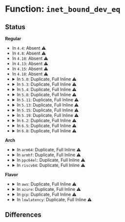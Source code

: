 # Function: <code>inet_bound_dev_eq</code>

## Status
<b>Regular</b>
<ul>
<li>
In <code>4.4</code>: Absent ⚠️
</li>
<li>
In <code>4.8</code>: Absent ⚠️
</li>
<li>
In <code>4.10</code>: Absent ⚠️
</li>
<li>
In <code>4.13</code>: Absent ⚠️
</li>
<li>
In <code>4.15</code>: Absent ⚠️
</li>
<li>
In <code>4.18</code>: Absent ⚠️
</li>
<li>
<details>
<summary>In <code>5.0</code>: Duplicate, Full Inline ⚠️</summary>

**Collision:** Static Duplication

**Inline:** Full

**Transformation:** False

**Instances:**

```
In net/ipv4/inet_hashtables.c (ffffffff8191f68b)
Location: include/net/inet_sock.h:146
Inline: True
Inline callers:
  - net/ipv4/inet_hashtables.c:inet_lhash2_lookup
```
```
In net/ipv4/raw.c (ffffffff81946e7a)
Location: include/net/inet_sock.h:146
Inline: True
Inline callers:
  - net/ipv4/raw.c:__raw_v4_lookup
```
```
In net/ipv4/udp.c (ffffffff8194bd4d)
Location: include/net/inet_sock.h:146
Inline: True
Inline callers:
  - net/ipv4/udp.c:udp4_lib_lookup2
```
```
In net/ipv6/udp.c (ffffffff819bcbc1)
Location: include/net/inet_sock.h:146
Inline: True
Inline callers:
  - net/ipv6/udp.c:__udp6_lib_rcv
  - net/ipv6/udp.c:udp6_lib_lookup2
```
```
In net/ipv6/raw.c (ffffffff819bd5cb)
Location: include/net/inet_sock.h:146
Inline: True
Inline callers:
  - net/ipv6/raw.c:__raw_v6_lookup
```
```
In net/ipv6/inet6_hashtables.c (ffffffff819e3278)
Location: include/net/inet_sock.h:146
Inline: True
Inline callers:
  - net/ipv6/inet6_hashtables.c:inet6_lhash2_lookup
```
</details>
</li>
<li>
<details>
<summary>In <code>5.3</code>: Duplicate, Full Inline ⚠️</summary>

**Collision:** Static Duplication

**Inline:** Full

**Transformation:** False

**Instances:**

```
In net/ipv4/inet_hashtables.c (ffffffff81981fef)
Location: include/net/inet_sock.h:142
Inline: True
Inline callers:
  - net/ipv4/inet_hashtables.c:inet_lhash2_lookup
```
```
In net/ipv4/raw.c (ffffffff819ab4fa)
Location: include/net/inet_sock.h:142
Inline: True
Inline callers:
  - net/ipv4/raw.c:__raw_v4_lookup
```
```
In net/ipv4/udp.c (ffffffff819b346a)
Location: include/net/inet_sock.h:142
Inline: True
Inline callers:
  - net/ipv4/udp.c:udp_v4_early_demux
  - net/ipv4/udp.c:__udp4_lib_rcv
  - net/ipv4/udp.c:udp4_lib_lookup2
```
```
In net/ipv6/udp.c (ffffffff81a2b70c)
Location: include/net/inet_sock.h:142
Inline: True
Inline callers:
  - net/ipv6/udp.c:__udp6_lib_rcv
  - net/ipv6/udp.c:udp6_lib_lookup2
```
```
In net/ipv6/raw.c (ffffffff81a2c06b)
Location: include/net/inet_sock.h:142
Inline: True
Inline callers:
  - net/ipv6/raw.c:__raw_v6_lookup
```
```
In net/ipv6/inet6_hashtables.c (ffffffff81a51fbc)
Location: include/net/inet_sock.h:142
Inline: True
Inline callers:
  - net/ipv6/inet6_hashtables.c:inet6_lhash2_lookup
```
</details>
</li>
<li>
<details>
<summary>In <code>5.4</code>: Duplicate, Full Inline ⚠️</summary>

**Collision:** Static Duplication

**Inline:** Full

**Transformation:** False

**Instances:**

```
In net/ipv4/inet_hashtables.c (ffffffff819b884f)
Location: include/net/inet_sock.h:142
Inline: True
Inline callers:
  - net/ipv4/inet_hashtables.c:inet_lhash2_lookup
```
```
In net/ipv4/raw.c (ffffffff819e21ca)
Location: include/net/inet_sock.h:142
Inline: True
Inline callers:
  - net/ipv4/raw.c:__raw_v4_lookup
```
```
In net/ipv4/udp.c (ffffffff819ea1f0)
Location: include/net/inet_sock.h:142
Inline: True
Inline callers:
  - net/ipv4/udp.c:udp_v4_early_demux
  - net/ipv4/udp.c:__udp4_lib_rcv
  - net/ipv4/udp.c:udp4_lib_lookup2
```
```
In net/ipv6/udp.c (ffffffff81a6226f)
Location: include/net/inet_sock.h:142
Inline: True
Inline callers:
  - net/ipv6/udp.c:__udp6_lib_rcv
  - net/ipv6/udp.c:udp6_lib_lookup2
```
```
In net/ipv6/raw.c (ffffffff81a62bcb)
Location: include/net/inet_sock.h:142
Inline: True
Inline callers:
  - net/ipv6/raw.c:__raw_v6_lookup
```
```
In net/ipv6/inet6_hashtables.c (ffffffff81a88bbc)
Location: include/net/inet_sock.h:142
Inline: True
Inline callers:
  - net/ipv6/inet6_hashtables.c:inet6_lhash2_lookup
```
</details>
</li>
<li>
<details>
<summary>In <code>5.8</code>: Duplicate, Full Inline ⚠️</summary>

**Collision:** Static Duplication

**Inline:** Full

**Transformation:** False

**Instances:**

```
In net/ipv4/inet_hashtables.c (ffffffff81aa345f)
Location: include/net/inet_sock.h:142
Inline: True
```
```
In net/ipv4/raw.c (ffffffff81acf85c)
Location: include/net/inet_sock.h:142
Inline: True
Inline callers:
  - net/ipv4/raw.c:__raw_v4_lookup
```
```
In net/ipv4/udp.c (ffffffff81ad2ded)
Location: include/net/inet_sock.h:142
Inline: True
Inline callers:
  - net/ipv4/udp.c:__udp4_lib_mcast_demux_lookup
  - net/ipv4/udp.c:__udp4_lib_mcast_deliver
```
```
In net/ipv6/udp.c (ffffffff81b59eff)
Location: include/net/inet_sock.h:142
Inline: True
Inline callers:
  - net/ipv6/udp.c:__udp6_lib_mcast_deliver
```
```
In net/ipv6/raw.c (ffffffff81b5b48b)
Location: include/net/inet_sock.h:142
Inline: True
Inline callers:
  - net/ipv6/raw.c:__raw_v6_lookup
```
```
In net/ipv6/inet6_hashtables.c (ffffffff81b8453c)
Location: include/net/inet_sock.h:142
Inline: True
```
</details>
</li>
<li>
<details>
<summary>In <code>5.11</code>: Duplicate, Full Inline ⚠️</summary>

**Collision:** Static Duplication

**Inline:** Full

**Transformation:** False

**Instances:**

```
In net/ipv4/inet_hashtables.c (ffffffff81aad98d)
Location: include/net/inet_sock.h:142
Inline: True
```
```
In net/ipv4/raw.c (ffffffff81adb87c)
Location: include/net/inet_sock.h:142
Inline: True
Inline callers:
  - net/ipv4/raw.c:__raw_v4_lookup
```
```
In net/ipv4/udp.c (ffffffff81adf22d)
Location: include/net/inet_sock.h:142
Inline: True
Inline callers:
  - net/ipv4/udp.c:__udp4_lib_mcast_demux_lookup
  - net/ipv4/udp.c:__udp4_lib_mcast_deliver
```
```
In net/ipv6/udp.c (ffffffff81b6855f)
Location: include/net/inet_sock.h:142
Inline: True
Inline callers:
  - net/ipv6/udp.c:__udp6_lib_mcast_deliver
```
```
In net/ipv6/raw.c (ffffffff81b69cab)
Location: include/net/inet_sock.h:142
Inline: True
Inline callers:
  - net/ipv6/raw.c:__raw_v6_lookup
```
```
In net/ipv6/inet6_hashtables.c (ffffffff81b93d89)
Location: include/net/inet_sock.h:142
Inline: True
```
</details>
</li>
<li>
<details>
<summary>In <code>5.13</code>: Duplicate, Full Inline ⚠️</summary>

**Collision:** Static Duplication

**Inline:** Full

**Transformation:** False

**Instances:**

```
In net/ipv4/inet_hashtables.c (ffffffff81a98a4e)
Location: include/net/inet_sock.h:142
Inline: True
```
```
In net/ipv4/raw.c (ffffffff81ac68c6)
Location: include/net/inet_sock.h:142
Inline: True
Inline callers:
  - net/ipv4/raw.c:__raw_v4_lookup
```
```
In net/ipv4/udp.c (ffffffff81acf633)
Location: include/net/inet_sock.h:142
Inline: True
Inline callers:
  - net/ipv4/udp.c:udp_v4_early_demux
  - net/ipv4/udp.c:__udp4_lib_mcast_deliver
```
```
In net/ipv6/udp.c (ffffffff81b56854)
Location: include/net/inet_sock.h:142
Inline: True
Inline callers:
  - net/ipv6/udp.c:__udp6_lib_mcast_deliver
```
```
In net/ipv6/raw.c (ffffffff81b57f9c)
Location: include/net/inet_sock.h:142
Inline: True
Inline callers:
  - net/ipv6/raw.c:__raw_v6_lookup
```
```
In net/ipv6/inet6_hashtables.c (ffffffff81b82e9a)
Location: include/net/inet_sock.h:142
Inline: True
```
</details>
</li>
<li>
<details>
<summary>In <code>5.15</code>: Duplicate, Full Inline ⚠️</summary>

**Collision:** Static Duplication

**Inline:** Full

**Transformation:** False

**Instances:**

```
In net/ipv4/inet_hashtables.c (ffffffff81b53f2d)
Location: include/net/inet_sock.h:142
Inline: True
Inline callers:
  - net/ipv4/inet_hashtables.c:inet_lhash2_lookup
```
```
In net/ipv4/raw.c (ffffffff81b850d6)
Location: include/net/inet_sock.h:142
Inline: True
Inline callers:
  - net/ipv4/raw.c:__raw_v4_lookup
```
```
In net/ipv4/udp.c (ffffffff81b8e05c)
Location: include/net/inet_sock.h:142
Inline: True
Inline callers:
  - net/ipv4/udp.c:udp_v4_early_demux
  - net/ipv4/udp.c:__udp4_lib_mcast_deliver
  - net/ipv4/udp.c:udp4_lib_lookup2
```
```
In net/ipv6/udp.c (ffffffff81c1cd04)
Location: include/net/inet_sock.h:142
Inline: True
Inline callers:
  - net/ipv6/udp.c:__udp6_lib_mcast_deliver
  - net/ipv6/udp.c:udp6_lib_lookup2
```
```
In net/ipv6/raw.c (ffffffff81c1f54c)
Location: include/net/inet_sock.h:142
Inline: True
Inline callers:
  - net/ipv6/raw.c:__raw_v6_lookup
```
```
In net/ipv6/inet6_hashtables.c (ffffffff81c4ef68)
Location: include/net/inet_sock.h:142
Inline: True
Inline callers:
  - net/ipv6/inet6_hashtables.c:inet6_lhash2_lookup
```
</details>
</li>
<li>
<details>
<summary>In <code>5.19</code>: Duplicate, Full Inline ⚠️</summary>

**Collision:** Static Duplication

**Inline:** Full

**Transformation:** False

**Instances:**

```
In net/ipv4/inet_hashtables.c (ffffffff81ce2929)
Location: include/net/inet_sock.h:144
Inline: True
Inline callers:
  - net/ipv4/inet_hashtables.c:inet_ehash_insert
  - net/ipv4/inet_hashtables.c:__inet_check_established
  - net/ipv4/inet_hashtables.c:__inet_lookup_established
  - net/ipv4/inet_hashtables.c:__inet_lookup_established
  - net/ipv4/inet_hashtables.c:inet_lhash2_lookup
```
```
In net/ipv4/raw.c (ffffffff81d178bf)
Location: include/net/inet_sock.h:144
Inline: True
Inline callers:
  - net/ipv4/raw.c:raw_icmp_error
  - net/ipv4/raw.c:raw_v4_input
```
```
In net/ipv4/udp.c (ffffffff81d1f1e7)
Location: include/net/inet_sock.h:144
Inline: True
Inline callers:
  - net/ipv4/udp.c:udp_v4_early_demux
  - net/ipv4/udp.c:udp_v4_early_demux
  - net/ipv4/udp.c:__udp4_lib_mcast_deliver
  - net/ipv4/udp.c:udp4_lib_lookup2
```
```
In net/ipv6/udp.c (ffffffff81dbbca0)
Location: include/net/inet_sock.h:144
Inline: True
Inline callers:
  - net/ipv6/udp.c:udp_v6_early_demux
  - net/ipv6/udp.c:__udp6_lib_mcast_deliver
  - net/ipv6/udp.c:udp6_lib_lookup2
```
```
In net/ipv6/raw.c (ffffffff81dbc145)
Location: include/net/inet_sock.h:144
Inline: True
Inline callers:
  - net/ipv6/raw.c:raw_v6_match
```
```
In net/ipv6/inet6_hashtables.c (ffffffff81def791)
Location: include/net/inet_sock.h:144
Inline: True
Inline callers:
  - net/ipv6/inet6_hashtables.c:__inet6_check_established
  - net/ipv6/inet6_hashtables.c:inet6_lhash2_lookup
  - net/ipv6/inet6_hashtables.c:__inet6_lookup_established
  - net/ipv6/inet6_hashtables.c:__inet6_lookup_established
```
</details>
</li>
<li>
<details>
<summary>In <code>6.2</code>: Duplicate, Full Inline ⚠️</summary>

**Collision:** Static Duplication

**Inline:** Full

**Transformation:** False

**Instances:**

```
In net/ipv4/inet_hashtables.c (ffffffff81ea3dbb)
Location: include/net/inet_sock.h:144
Inline: True
Inline callers:
  - net/ipv4/inet_hashtables.c:inet_ehash_insert
  - net/ipv4/inet_hashtables.c:__inet_check_established
  - net/ipv4/inet_hashtables.c:__inet_lookup_established
  - net/ipv4/inet_hashtables.c:__inet_lookup_established
  - net/ipv4/inet_hashtables.c:inet_lhash2_lookup
```
```
In net/ipv4/raw.c (ffffffff81ede17f)
Location: include/net/inet_sock.h:144
Inline: True
Inline callers:
  - net/ipv4/raw.c:raw_icmp_error
  - net/ipv4/raw.c:raw_v4_input
```
```
In net/ipv4/udp.c (ffffffff81ee62ff)
Location: include/net/inet_sock.h:144
Inline: True
Inline callers:
  - net/ipv4/udp.c:udp_v4_early_demux
  - net/ipv4/udp.c:udp_v4_early_demux
  - net/ipv4/udp.c:__udp4_lib_mcast_deliver
  - net/ipv4/udp.c:udp4_lib_lookup2
```
```
In net/ipv6/udp.c (ffffffff81f8bdc8)
Location: include/net/inet_sock.h:144
Inline: True
Inline callers:
  - net/ipv6/udp.c:udp_v6_early_demux
  - net/ipv6/udp.c:__udp6_lib_mcast_deliver
  - net/ipv6/udp.c:udp6_lib_lookup2
```
```
In net/ipv6/raw.c (ffffffff81f8c365)
Location: include/net/inet_sock.h:144
Inline: True
Inline callers:
  - net/ipv6/raw.c:raw_v6_match
```
```
In net/ipv6/inet6_hashtables.c (ffffffff81fc3861)
Location: include/net/inet_sock.h:144
Inline: True
Inline callers:
  - net/ipv6/inet6_hashtables.c:__inet6_check_established
  - net/ipv6/inet6_hashtables.c:inet6_lhash2_lookup
  - net/ipv6/inet6_hashtables.c:__inet6_lookup_established
  - net/ipv6/inet6_hashtables.c:__inet6_lookup_established
```
</details>
</li>
<li>
<details>
<summary>In <code>6.5</code>: Duplicate, Full Inline ⚠️</summary>

**Collision:** Static Duplication

**Inline:** Full

**Transformation:** False

**Instances:**

```
In net/ipv4/inet_hashtables.c (ffffffff81f02606)
Location: include/net/inet_sock.h:145
Inline: True
Inline callers:
  - net/ipv4/inet_hashtables.c:inet_ehash_insert
  - net/ipv4/inet_hashtables.c:__inet_check_established
  - net/ipv4/inet_hashtables.c:__inet_lookup_established
  - net/ipv4/inet_hashtables.c:__inet_lookup_established
  - net/ipv4/inet_hashtables.c:inet_lhash2_lookup
```
```
In net/ipv4/raw.c (ffffffff81f3d498)
Location: include/net/inet_sock.h:145
Inline: True
Inline callers:
  - net/ipv4/raw.c:raw_icmp_error
  - net/ipv4/raw.c:raw_v4_input
```
```
In net/ipv4/udp.c (ffffffff81f45af7)
Location: include/net/inet_sock.h:145
Inline: True
Inline callers:
  - net/ipv4/udp.c:udp_v4_early_demux
  - net/ipv4/udp.c:udp_v4_early_demux
  - net/ipv4/udp.c:__udp4_lib_mcast_deliver
  - net/ipv4/udp.c:compute_score
```
```
In net/ipv6/udp.c (ffffffff81fec568)
Location: include/net/inet_sock.h:145
Inline: True
Inline callers:
  - net/ipv6/udp.c:udp_v6_early_demux
  - net/ipv6/udp.c:__udp6_lib_mcast_deliver
  - net/ipv6/udp.c:compute_score
```
```
In net/ipv6/raw.c (ffffffff81fecb35)
Location: include/net/inet_sock.h:145
Inline: True
Inline callers:
  - net/ipv6/raw.c:raw_v6_match
```
```
In net/ipv6/inet6_hashtables.c (ffffffff820246ac)
Location: include/net/inet_sock.h:145
Inline: True
Inline callers:
  - net/ipv6/inet6_hashtables.c:__inet6_check_established
  - net/ipv6/inet6_hashtables.c:inet6_lhash2_lookup
  - net/ipv6/inet6_hashtables.c:__inet6_lookup_established
  - net/ipv6/inet6_hashtables.c:__inet6_lookup_established
```
</details>
</li>
<li>
<details>
<summary>In <code>6.8</code>: Duplicate, Full Inline ⚠️</summary>

**Collision:** Static Duplication

**Inline:** Full

**Transformation:** False

**Instances:**

```
In net/ipv4/inet_hashtables.c (ffffffff81fc69c6)
Location: include/net/inet_sock.h:145
Inline: True
Inline callers:
  - net/ipv4/inet_hashtables.c:inet_ehash_insert
  - net/ipv4/inet_hashtables.c:__inet_check_established
  - net/ipv4/inet_hashtables.c:__inet_lookup_established
  - net/ipv4/inet_hashtables.c:__inet_lookup_established
  - net/ipv4/inet_hashtables.c:inet_lhash2_lookup
```
```
In net/ipv4/raw.c (ffffffff820035f8)
Location: include/net/inet_sock.h:145
Inline: True
Inline callers:
  - net/ipv4/raw.c:raw_icmp_error
  - net/ipv4/raw.c:raw_v4_input
```
```
In net/ipv4/udp.c (ffffffff8200bc47)
Location: include/net/inet_sock.h:145
Inline: True
Inline callers:
  - net/ipv4/udp.c:udp_v4_early_demux
  - net/ipv4/udp.c:udp_v4_early_demux
  - net/ipv4/udp.c:__udp4_lib_mcast_deliver
  - net/ipv4/udp.c:compute_score
```
```
In net/ipv6/udp.c (ffffffff820ba178)
Location: include/net/inet_sock.h:145
Inline: True
Inline callers:
  - net/ipv6/udp.c:udp_v6_early_demux
  - net/ipv6/udp.c:__udp6_lib_mcast_deliver
  - net/ipv6/udp.c:compute_score
```
```
In net/ipv6/raw.c (ffffffff820ba735)
Location: include/net/inet_sock.h:145
Inline: True
Inline callers:
  - net/ipv6/raw.c:raw_v6_match
```
```
In net/ipv6/inet6_hashtables.c (ffffffff820f39bc)
Location: include/net/inet_sock.h:145
Inline: True
Inline callers:
  - net/ipv6/inet6_hashtables.c:__inet6_check_established
  - net/ipv6/inet6_hashtables.c:inet6_lhash2_lookup
  - net/ipv6/inet6_hashtables.c:__inet6_lookup_established
  - net/ipv6/inet6_hashtables.c:__inet6_lookup_established
```
</details>
</li>
</ul>
<b>Arch</b>
<ul>
<li>
<details>
<summary>In <code>arm64</code>: Duplicate, Full Inline ⚠️</summary>

**Collision:** Static Duplication

**Inline:** Full

**Transformation:** False

**Instances:**

```
In net/ipv4/inet_hashtables.c (ffff800010c69cbc)
Location: include/net/inet_sock.h:142
Inline: True
Inline callers:
  - net/ipv4/inet_hashtables.c:inet_lhash2_lookup
```
```
In net/ipv4/raw.c (ffff800010c961d4)
Location: include/net/inet_sock.h:142
Inline: True
Inline callers:
  - net/ipv4/raw.c:__raw_v4_lookup
```
```
In net/ipv4/udp.c (ffff800010c9f9cc)
Location: include/net/inet_sock.h:142
Inline: True
Inline callers:
  - net/ipv4/udp.c:udp_v4_early_demux
  - net/ipv4/udp.c:__udp4_lib_rcv
  - net/ipv4/udp.c:udp4_lib_lookup2
```
```
In net/ipv6/udp.c (ffff800010d2728c)
Location: include/net/inet_sock.h:142
Inline: True
Inline callers:
  - net/ipv6/udp.c:__udp6_lib_rcv
  - net/ipv6/udp.c:udp6_lib_lookup2
```
```
In net/ipv6/raw.c (ffff800010d27e20)
Location: include/net/inet_sock.h:142
Inline: True
Inline callers:
  - net/ipv6/raw.c:__raw_v6_lookup
```
```
In net/ipv6/inet6_hashtables.c (ffff800010d5589c)
Location: include/net/inet_sock.h:142
Inline: True
Inline callers:
  - net/ipv6/inet6_hashtables.c:inet6_lhash2_lookup
```
</details>
</li>
<li>
<details>
<summary>In <code>armhf</code>: Duplicate, Full Inline ⚠️</summary>

**Collision:** Static Duplication

**Inline:** Full

**Transformation:** False

**Instances:**

```
In net/ipv4/inet_hashtables.c (c0d78f74)
Location: include/net/inet_sock.h:142
Inline: True
Inline callers:
  - net/ipv4/inet_hashtables.c:inet_lhash2_lookup
```
```
In net/ipv4/raw.c (c0da499c)
Location: include/net/inet_sock.h:142
Inline: True
Inline callers:
  - net/ipv4/raw.c:__raw_v4_lookup
```
```
In net/ipv4/udp.c (c0dacd28)
Location: include/net/inet_sock.h:142
Inline: True
Inline callers:
  - net/ipv4/udp.c:udp_v4_early_demux
  - net/ipv4/udp.c:__udp4_lib_rcv
  - net/ipv4/udp.c:udp4_lib_lookup2
```
```
In net/ipv6/udp.c (c0e2ad78)
Location: include/net/inet_sock.h:142
Inline: True
Inline callers:
  - net/ipv6/udp.c:__udp6_lib_mcast_deliver
  - net/ipv6/udp.c:udp6_lib_lookup2
```
```
In net/ipv6/raw.c (c0e2c894)
Location: include/net/inet_sock.h:142
Inline: True
Inline callers:
  - net/ipv6/raw.c:__raw_v6_lookup
```
```
In net/ipv6/inet6_hashtables.c (c0e55ea0)
Location: include/net/inet_sock.h:142
Inline: True
Inline callers:
  - net/ipv6/inet6_hashtables.c:inet6_lhash2_lookup
```
</details>
</li>
<li>
<details>
<summary>In <code>ppc64el</code>: Duplicate, Full Inline ⚠️</summary>

**Collision:** Static Duplication

**Inline:** Full

**Transformation:** False

**Instances:**

```
In net/ipv4/inet_hashtables.c (c000000000d6ece8)
Location: include/net/inet_sock.h:142
Inline: True
Inline callers:
  - net/ipv4/inet_hashtables.c:inet_lhash2_lookup
```
```
In net/ipv4/raw.c (c000000000da7714)
Location: include/net/inet_sock.h:142
Inline: True
Inline callers:
  - net/ipv4/raw.c:__raw_v4_lookup
```
```
In net/ipv4/udp.c (c000000000db25ec)
Location: include/net/inet_sock.h:142
Inline: True
Inline callers:
  - net/ipv4/udp.c:udp_v4_early_demux
  - net/ipv4/udp.c:__udp4_lib_rcv
  - net/ipv4/udp.c:udp4_lib_lookup2
```
```
In net/ipv6/udp.c (c000000000e581bc)
Location: include/net/inet_sock.h:142
Inline: True
Inline callers:
  - net/ipv6/udp.c:__udp6_lib_rcv
  - net/ipv6/udp.c:udp6_lib_lookup2
```
```
In net/ipv6/raw.c (c000000000e58e7c)
Location: include/net/inet_sock.h:142
Inline: True
Inline callers:
  - net/ipv6/raw.c:__raw_v6_lookup
```
```
In net/ipv6/inet6_hashtables.c (c000000000e8e7fc)
Location: include/net/inet_sock.h:142
Inline: True
Inline callers:
  - net/ipv6/inet6_hashtables.c:inet6_lhash2_lookup
```
</details>
</li>
<li>
<details>
<summary>In <code>riscv64</code>: Duplicate, Full Inline ⚠️</summary>

**Collision:** Static Duplication

**Inline:** Full

**Transformation:** False

**Instances:**

```
In net/ipv4/inet_hashtables.c (ffffffe0007cfad0)
Location: include/net/inet_sock.h:142
Inline: True
Inline callers:
  - net/ipv4/inet_hashtables.c:inet_lhash2_lookup
```
```
In net/ipv4/raw.c (ffffffe0007f52a4)
Location: include/net/inet_sock.h:142
Inline: True
Inline callers:
  - net/ipv4/raw.c:__raw_v4_lookup
```
```
In net/ipv4/udp.c (ffffffe0007fc4c8)
Location: include/net/inet_sock.h:142
Inline: True
Inline callers:
  - net/ipv4/udp.c:udp_v4_early_demux
  - net/ipv4/udp.c:__udp4_lib_rcv
  - net/ipv4/udp.c:udp4_lib_lookup2
```
```
In net/ipv6/udp.c (ffffffe000867948)
Location: include/net/inet_sock.h:142
Inline: True
Inline callers:
  - net/ipv6/udp.c:__udp6_lib_mcast_deliver
  - net/ipv6/udp.c:udp6_lib_lookup2
```
```
In net/ipv6/raw.c (ffffffe000869690)
Location: include/net/inet_sock.h:142
Inline: True
Inline callers:
  - net/ipv6/raw.c:__raw_v6_lookup
```
```
In net/ipv6/inet6_hashtables.c (ffffffe00088d08e)
Location: include/net/inet_sock.h:142
Inline: True
Inline callers:
  - net/ipv6/inet6_hashtables.c:inet6_lhash2_lookup
```
</details>
</li>
</ul>
<b>Flavor</b>
<ul>
<li>
<details>
<summary>In <code>aws</code>: Duplicate, Full Inline ⚠️</summary>

**Collision:** Static Duplication

**Inline:** Full

**Transformation:** False

**Instances:**

```
In net/ipv4/inet_hashtables.c (ffffffff819586bf)
Location: include/net/inet_sock.h:142
Inline: True
Inline callers:
  - net/ipv4/inet_hashtables.c:inet_lhash2_lookup
```
```
In net/ipv4/raw.c (ffffffff8198203a)
Location: include/net/inet_sock.h:142
Inline: True
Inline callers:
  - net/ipv4/raw.c:__raw_v4_lookup
```
```
In net/ipv4/udp.c (ffffffff8198a060)
Location: include/net/inet_sock.h:142
Inline: True
Inline callers:
  - net/ipv4/udp.c:udp_v4_early_demux
  - net/ipv4/udp.c:__udp4_lib_rcv
  - net/ipv4/udp.c:udp4_lib_lookup2
```
```
In net/ipv6/udp.c (ffffffff81a018ff)
Location: include/net/inet_sock.h:142
Inline: True
Inline callers:
  - net/ipv6/udp.c:__udp6_lib_rcv
  - net/ipv6/udp.c:udp6_lib_lookup2
```
```
In net/ipv6/raw.c (ffffffff81a0225b)
Location: include/net/inet_sock.h:142
Inline: True
Inline callers:
  - net/ipv6/raw.c:__raw_v6_lookup
```
```
In net/ipv6/inet6_hashtables.c (ffffffff81a2824c)
Location: include/net/inet_sock.h:142
Inline: True
Inline callers:
  - net/ipv6/inet6_hashtables.c:inet6_lhash2_lookup
```
</details>
</li>
<li>
<details>
<summary>In <code>azure</code>: Duplicate, Full Inline ⚠️</summary>

**Collision:** Static Duplication

**Inline:** Full

**Transformation:** False

**Instances:**

```
In net/ipv4/inet_hashtables.c (ffffffff819121af)
Location: include/net/inet_sock.h:142
Inline: True
Inline callers:
  - net/ipv4/inet_hashtables.c:inet_lhash2_lookup
```
```
In net/ipv4/raw.c (ffffffff8193bafa)
Location: include/net/inet_sock.h:142
Inline: True
Inline callers:
  - net/ipv4/raw.c:__raw_v4_lookup
```
```
In net/ipv4/udp.c (ffffffff81943b20)
Location: include/net/inet_sock.h:142
Inline: True
Inline callers:
  - net/ipv4/udp.c:udp_v4_early_demux
  - net/ipv4/udp.c:__udp4_lib_rcv
  - net/ipv4/udp.c:udp4_lib_lookup2
```
```
In net/ipv6/udp.c (ffffffff819be6bf)
Location: include/net/inet_sock.h:142
Inline: True
Inline callers:
  - net/ipv6/udp.c:__udp6_lib_rcv
  - net/ipv6/udp.c:udp6_lib_lookup2
```
```
In net/ipv6/raw.c (ffffffff819bf01b)
Location: include/net/inet_sock.h:142
Inline: True
Inline callers:
  - net/ipv6/raw.c:__raw_v6_lookup
```
```
In net/ipv6/inet6_hashtables.c (ffffffff819e500c)
Location: include/net/inet_sock.h:142
Inline: True
Inline callers:
  - net/ipv6/inet6_hashtables.c:inet6_lhash2_lookup
```
</details>
</li>
<li>
<details>
<summary>In <code>gcp</code>: Duplicate, Full Inline ⚠️</summary>

**Collision:** Static Duplication

**Inline:** Full

**Transformation:** False

**Instances:**

```
In net/ipv4/inet_hashtables.c (ffffffff819c2e8f)
Location: include/net/inet_sock.h:142
Inline: True
Inline callers:
  - net/ipv4/inet_hashtables.c:inet_lhash2_lookup
```
```
In net/ipv4/raw.c (ffffffff819ec80a)
Location: include/net/inet_sock.h:142
Inline: True
Inline callers:
  - net/ipv4/raw.c:__raw_v4_lookup
```
```
In net/ipv4/udp.c (ffffffff819f4830)
Location: include/net/inet_sock.h:142
Inline: True
Inline callers:
  - net/ipv4/udp.c:udp_v4_early_demux
  - net/ipv4/udp.c:__udp4_lib_rcv
  - net/ipv4/udp.c:udp4_lib_lookup2
```
```
In net/ipv6/udp.c (ffffffff81a6c37f)
Location: include/net/inet_sock.h:142
Inline: True
Inline callers:
  - net/ipv6/udp.c:__udp6_lib_rcv
  - net/ipv6/udp.c:udp6_lib_lookup2
```
```
In net/ipv6/raw.c (ffffffff81a6ccdb)
Location: include/net/inet_sock.h:142
Inline: True
Inline callers:
  - net/ipv6/raw.c:__raw_v6_lookup
```
```
In net/ipv6/inet6_hashtables.c (ffffffff81a93dfc)
Location: include/net/inet_sock.h:142
Inline: True
Inline callers:
  - net/ipv6/inet6_hashtables.c:inet6_lhash2_lookup
```
</details>
</li>
<li>
<details>
<summary>In <code>lowlatency</code>: Duplicate, Full Inline ⚠️</summary>

**Collision:** Static Duplication

**Inline:** Full

**Transformation:** False

**Instances:**

```
In net/ipv4/inet_hashtables.c (ffffffff819cc95f)
Location: include/net/inet_sock.h:142
Inline: True
Inline callers:
  - net/ipv4/inet_hashtables.c:inet_lhash2_lookup
```
```
In net/ipv4/raw.c (ffffffff819f66fa)
Location: include/net/inet_sock.h:142
Inline: True
Inline callers:
  - net/ipv4/raw.c:__raw_v4_lookup
```
```
In net/ipv4/udp.c (ffffffff819fe9f0)
Location: include/net/inet_sock.h:142
Inline: True
Inline callers:
  - net/ipv4/udp.c:udp_v4_early_demux
  - net/ipv4/udp.c:__udp4_lib_rcv
  - net/ipv4/udp.c:udp4_lib_lookup2
```
```
In net/ipv6/udp.c (ffffffff81a7898f)
Location: include/net/inet_sock.h:142
Inline: True
Inline callers:
  - net/ipv6/udp.c:__udp6_lib_rcv
  - net/ipv6/udp.c:udp6_lib_lookup2
```
```
In net/ipv6/raw.c (ffffffff81a7931b)
Location: include/net/inet_sock.h:142
Inline: True
Inline callers:
  - net/ipv6/raw.c:__raw_v6_lookup
```
```
In net/ipv6/inet6_hashtables.c (ffffffff81a9ff4c)
Location: include/net/inet_sock.h:142
Inline: True
Inline callers:
  - net/ipv6/inet6_hashtables.c:inet6_lhash2_lookup
```
</details>
</li>
</ul>

## Differences

